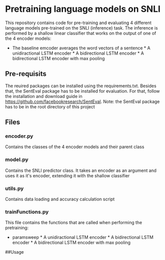 # Pretraining language models on SNLI
This repository contains code for pre-training and evaluating 4 different language models pre-trained on the SNLI (inference) task. The inference is performed by a shallow linear classifier that works on the output of one of the 4 encoder models:
* The baseline emcoder averages the word vectors of a sentence
        * A unidiractional LSTM encoder
        * A bidirectional LSTM encoder
        * A bidirectional LSTM encoder with max pooling


## Pre-requisits
The reuired packages can be installed using the requirements.txt. Besides that, the SentEval package has to be installed for evaluation. For that, follow the installation and download guide in https://github.com/facebookresearch/SentEval.
Note: the SentEval package has to be in the root directory of this project

## Files
### encoder.py
Contains the classes of the 4 encoder models and their parent class
### model.py
Contains the SNLI predictor class. It takes an encoder as an argument and uses it as it's encoder, extending it with the shallow classifier
### utils.py
Contains data loading and accuracy calculation script
### trainFunctions.py
This file contains the functions that are called when performing the pretraining:
* paramsweep
        * A unidiractional LSTM encoder
        * A bidirectional LSTM encoder
        * A bidirectional LSTM encoder with max pooling

##Usage

